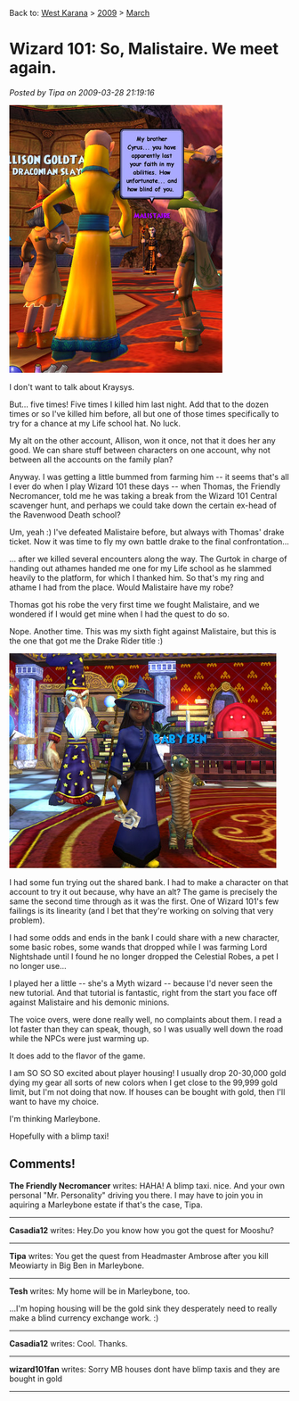 Back to: [West Karana](/posts/westkarana.md) > [2009](/posts/2009/westkarana.md) > [March](./westkarana.md)
# Wizard 101: So, Malistaire. We meet again.

*Posted by Tipa on 2009-03-28 21:19:16*

![wizardgraphicalclient-2009-03-28-00-49-38-56](../../../uploads/2009/03/wizardgraphicalclient-2009-03-28-00-49-38-56.jpg "wizardgraphicalclient-2009-03-28-00-49-38-56")

I don't want to talk about Kraysys.

But... five times! Five times I killed him last night. Add that to the dozen times or so I've killed him before, all but one of those times specifically to try for a chance at my Life school hat. No luck.

My alt on the other account, Allison, won it once, not that it does her any good. We can share stuff between characters on one account, why not between all the accounts on the family plan?

Anyway. I was getting a little bummed from farming him -- it seems that's all I ever do when I play Wizard 101 these days -- when Thomas, the Friendly Necromancer, told me he was taking a break from the Wizard 101 Central scavenger hunt, and perhaps we could take down the certain ex-head of the Ravenwood Death school?

Um, yeah :) I've defeated Malistaire before, but always with Thomas' drake ticket. Now it was time to fly my own battle drake to the final confrontation...

... after we killed several encounters along the way. The Gurtok in charge of handing out athames handed me one for my Life school as he slammed heavily to the platform, for which I thanked him. So that's my ring and athame I had from the place. Would Malistaire have my robe?

Thomas got his robe the very first time we fought Malistaire, and we wondered if I would get mine when I had the quest to do so.

Nope. Another time. This was my sixth fight against Malistaire, but this is the one that got me the Drake Rider title :)

![wizardgraphicalclient-2009-03-28-11-51-17-12](../../../uploads/2009/03/wizardgraphicalclient-2009-03-28-11-51-17-12.jpg "wizardgraphicalclient-2009-03-28-11-51-17-12")

I had some fun trying out the shared bank. I had to make a character on that account to try it out because, why have an alt? The game is precisely the same the second time through as it was the first. One of Wizard 101's few failings is its linearity (and I bet that they're working on solving that very problem).

I had some odds and ends in the bank I could share with a new character, some basic robes, some wands that dropped while I was farming Lord Nightshade until I found he no longer dropped the Celestial Robes, a pet I no longer use...

I played her a little -- she's a Myth wizard -- because I'd never seen the new tutorial. And that tutorial is fantastic, right from the start you face off against Malistaire and his demonic minions.

The voice overs, were done really well, no complaints about them. I read a lot faster than they can speak, though, so I was usually well down the road while the NPCs were just warming up.

It does add to the flavor of the game.

I am SO SO SO excited about player housing! I usually drop 20-30,000 gold dying my gear all sorts of new colors when I get close to the 99,999 gold limit, but I'm not doing that now. If houses can be bought with gold, then I'll want to have my choice.

I'm thinking Marleybone.

Hopefully with a blimp taxi!

## Comments!

**The Friendly Necromancer** writes: HAHA! A blimp taxi. nice. And your own personal "Mr. Personality" driving you there. I may have to join you in aquiring a Marleybone estate if that's the case, Tipa.

---

**Casadia12** writes: Hey.Do you know how you got the quest for Mooshu?

---

**Tipa** writes: You get the quest from Headmaster Ambrose after you kill Meowiarty in Big Ben in Marleybone.

---

**Tesh** writes: My home will be in Marleybone, too.

...I'm hoping housing will be the gold sink they desperately need to really make a blind currency exchange work. :)

---

**Casadia12** writes: Cool. Thanks.

---

**wizard101fan** writes: Sorry MB houses dont have blimp taxis and they are bought in gold

---

